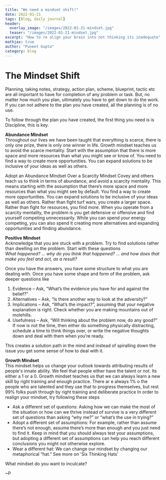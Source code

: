 ```yaml
---
title: "We need a mindset shift!"
date: 2022-01-21
tags: [Blog, daily journal]
header:
  overlay_image: "/images/2022-01-21-mindset.jpg"
  teaser: "/images/2022-01-21-mindset.jpg"
excerpt: "How to re align your brain into not thinking its inadequate"
mathjax: true
author: "Puneet Gupta"
category: blog
---
```


# The Mindset Shift

Planning, taking notes, strategy, action plan, scheme, blueprint, tactic etc are all important to have for completion of any problem or task. But, no matter how much you plan, ultimately you have to get down to do the work. If you can not adhere to the plan you have created, all the planning is of no use.

To follow through the plan you have created, the first thing you need is is Discipline, this is key.

**Abundance Mindset** <br />
Throughout our lives we have been taught that everything is scarce, there is only one prize, there is only one winner in life. Growth mindset teaches us to avoid the scarce mentality. Start with the assumption that there is more space and more resources than what you might see or know of. You need to find a way to create more opportunities. You can expand solutions to be inclusive of your ideas as well as others.

Adopt an Abundance Mindset Over a Scarcity Mindset
Covey and others teach us to think in terms of abundance, and avoid a scarcity mentality.   This means starting with the assumption that there’s more space and more resources than what you might see by default.  You find a way to create more opportunities.   You can expand solutions to be inclusive of your ideas as well as others.  Rather than fight turf wars, you create a larger space.  Rather than fight for resources, you find more.  When you operate from a scarcity mentality, the problem is you get defensive or offensive and find yourself competing unnecessarily.  While you can spend your energy competing, you can also spend it creating more alternatives and expanding opportunities and finding abundance.

**Positive Mindset** <br />
Acknowledge that you are stuck with a problem. Try to find solutions rather than dwelling on the problem.
Start with these questions <br />
*What happened? … why do you think that happened? … and how does that make you feel and act, as a result?*

Once you have the answers, you have some structure to what you are dealing with. Once you have some shape and form of the problem, ask deeper questions like

1. Evidence – Ask, "What’s the evidence you have for and against the belief?”
2. Alternatives – Ask, “Is there another way to look at the adversity?”
3. Implications – Ask, “What’s the impact?”, assuming that your negative explanation is right. Check whether you are making mountains out of molehills.
4. Usefulness – Ask, “Will thinking about the problem now, do any good?” If now is not the time, then either do something physically distracting, schedule a time to think things over, or write the negative thoughts down and deal with them when you’re ready.

This creates a solution path in the mind and instead of spiralling down the issue you get some sense of how to deal with it.

**Growth Mindset** <br />
This mindset helps us change your outlook towards attributing results of people's innate ability. We feel that people either have the talent or not. Its either a 1 or a 0. Growth mindset teaches us that we can always learn a new skill by right training and enough practice. There ar e always 1% o the people who are talented and they use that to progress themselves, but rest 99% folks push through by right training and deliberate practice
In order to realign your mindset, try following these steps

* Ask a different set of questions: Asking how we can make the most of the situation or how can we thrive instead of survive is a very different set of questions than asking “why me?” or “what’s the use in trying?”
* Adopt a different set of assumptions: For example, rather than assume there’s not enough, assume there’s more than enough and you just need to find it. Keep in mind that you should always test your assumptions, but adopting a different set of assumptions can help you reach different conclusions you might not otherwise explore.
* Wear a different hat: We can change our mindset by changing our metaphorical “hat.” See more on 'Six Thinking Hats'

What mindset do you want to inculcate?

~P


<!-- https://sourcesofinsight.com/3-mindsets-that-support-you/ -->
<!-- https://www.verywellmind.com/what-is-a-mindset-2795025 -->
<!-- https://sourcesofinsight.com/argue-your-way-to-optimism-2/ -->
